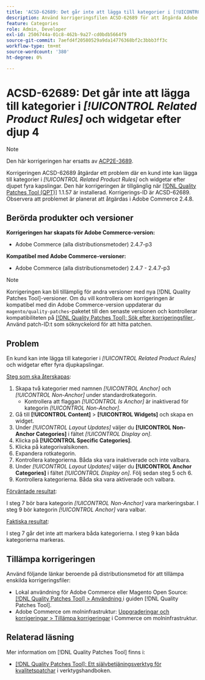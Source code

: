 ```yaml
---
title: 'ACSD-62689: Det går inte att lägga till kategorier i [!UICONTROL Related Product Rules] och widgetar efter djup 4'
description: Använd korrigeringsfilen ACSD-62689 för att åtgärda Adobe Commerce-problemet, där kunden inte kan lägga till kategorier i [!UICONTROL Related Product Rules] och widgetar efter fyra djupkapslingar.
feature: Categories
role: Admin, Developer
exl-id: 2506744a-01c8-462b-9a27-cd0bdb5664f9
source-git-commit: 7aefd4f20580529a9da14776368bf2c3bbb3ff3c
workflow-type: tm+mt
source-wordcount: '380'
ht-degree: 0%

---
```


# ACSD-62689: Det går inte att lägga till kategorier i *[!UICONTROL Related Product Rules]* och widgetar efter djup 4

>[!NOTE]
>
>Den här korrigeringen har ersatts av [ACP2E-3689](/help/tools/quality-patches-tool/patches-available-in-qpt/v1-1-61/acp2e-3689-issues-with-category-tree-display-reflect-anchor-non-anchor-relationships.md).

Korrigeringen ACSD-62689 åtgärdar ett problem där en kund inte kan lägga till kategorier i *[!UICONTROL Related Product Rules]* och widgetar efter djupet fyra kapslingar. Den här korrigeringen är tillgänglig när [[!DNL Quality Patches Tool (QPT)]](/help/tools/quality-patches-tool/quality-patches-tool-to-self-serve-quality-patches.md) 1.1.57 är installerad. Korrigerings-ID är ACSD-62689. Observera att problemet är planerat att åtgärdas i Adobe Commerce 2.4.8.

## Berörda produkter och versioner

**Korrigeringen har skapats för Adobe Commerce-version:**

* Adobe Commerce (alla distributionsmetoder) 2.4.7-p3

**Kompatibel med Adobe Commerce-versioner:**

* Adobe Commerce (alla distributionsmetoder) 2.4.7 - 2.4.7-p3

>[!NOTE]
>
>Korrigeringen kan bli tillämplig för andra versioner med nya [!DNL Quality Patches Tool]-versioner. Om du vill kontrollera om korrigeringen är kompatibel med din Adobe Commerce-version uppdaterar du `magento/quality-patches`-paketet till den senaste versionen och kontrollerar kompatibiliteten på [[!DNL Quality Patches Tool]: Sök efter korrigeringsfiler ](https://experienceleague.adobe.com/tools/commerce-quality-patches/index.html?lang=sv-SE). Använd patch-ID:t som söknyckelord för att hitta patchen.

## Problem

En kund kan inte lägga till kategorier i *[!UICONTROL Related Product Rules]* och widgetar efter fyra djupkapslingar.

<u>Steg som ska återskapas</u>:

1. Skapa två kategorier med namnen *[!UICONTROL Anchor]* och *[!UICONTROL Non-Anchor]* under standardrotkategorin.
   * Kontrollera att flaggan *[!UICONTROL Is Anchor]* är inaktiverad för kategorin *[!UICONTROL Non-Anchor]*.
1. Gå till **[!UICONTROL Content]** > **[!UICONTROL Widgets]** och skapa en widget.
1. Under *[!UICONTROL Layout Updates]* väljer du **[!UICONTROL Non-Anchor Categories]** i fältet *[!UICONTROL Display on]*.
1. Klicka på **[!UICONTROL Specific Categories]**.
1. Klicka på kategorivalsikonen.
1. Expandera rotkategorin.
1. Kontrollera kategorierna. Båda ska vara inaktiverade och inte valbara.
1. Under *[!UICONTROL Layout Updates]* väljer du **[!UICONTROL Anchor Categories]** i fältet *[!UICONTROL Display on]*. Följ sedan steg 5 och 6.
1. Kontrollera kategorierna. Båda ska vara aktiverade och valbara.

<u>Förväntade resultat</u>:

I steg 7 bör bara kategorin *[!UICONTROL Non-Anchor]* vara markeringsbar. I steg 9 bör kategorin *[!UICONTROL Anchor]* vara valbar.

<u>Faktiska resultat</u>:

I steg 7 går det inte att markera båda kategorierna. I steg 9 kan båda kategorierna markeras.

## Tillämpa korrigeringen

Använd följande länkar beroende på distributionsmetod för att tillämpa enskilda korrigeringsfiler:

* Lokal användning för Adobe Commerce eller Magento Open Source: [[!DNL Quality Patches Tool] > Användning ](/help/tools/quality-patches-tool/usage.md) i guiden [!DNL Quality Patches Tool].
* Adobe Commerce om molninfrastruktur: [Uppgraderingar och korrigeringar > Tillämpa korrigeringar](https://experienceleague.adobe.com/docs/commerce-cloud-service/user-guide/develop/upgrade/apply-patches.html?lang=sv-SE) i Commerce om molninfrastruktur.


## Relaterad läsning

Mer information om [!DNL Quality Patches Tool] finns i:

* [[!DNL Quality Patches Tool]: Ett självbetjäningsverktyg för kvalitetspatchar](/help/tools/quality-patches-tool/quality-patches-tool-to-self-serve-quality-patches.md) i verktygshandboken.

